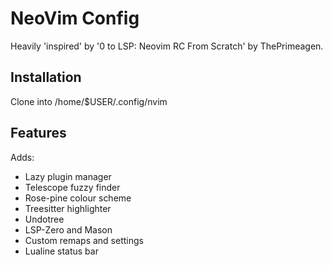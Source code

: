 # NeoVim Config 

Heavily 'inspired' by '0 to LSP: Neovim RC From Scratch' by ThePrimeagen.

## Installation

Clone into /home/$USER/.config/nvim

## Features

Adds:
- Lazy plugin manager
- Telescope fuzzy finder
- Rose-pine colour scheme
- Treesitter highlighter
- Undotree
- LSP-Zero and Mason
- Custom remaps and settings
- Lualine status bar
